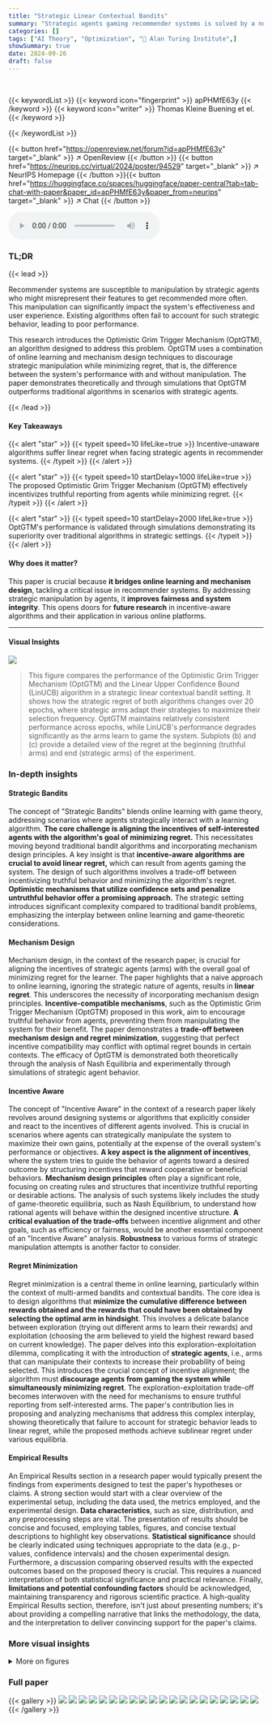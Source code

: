 ```yaml
---
title: "Strategic Linear Contextual Bandits"
summary: "Strategic agents gaming recommender systems is solved by a novel mechanism that incentivizes truthful behavior while minimizing regret, offering a solution to a key challenge in online learning."
categories: []
tags: ["AI Theory", "Optimization", "🏢 Alan Turing Institute",]
showSummary: true
date: 2024-09-26
draft: false
---
```


<br>

{{< keywordList >}}
{{< keyword icon="fingerprint" >}} apPHMfE63y {{< /keyword >}}
{{< keyword icon="writer" >}} Thomas Kleine Buening et el. {{< /keyword >}}
 
{{< /keywordList >}}

{{< button href="https://openreview.net/forum?id=apPHMfE63y" target="_blank" >}}
↗ OpenReview
{{< /button >}}
{{< button href="https://neurips.cc/virtual/2024/poster/94529" target="_blank" >}}
↗ NeurIPS Homepage
{{< /button >}}{{< button href="https://huggingface.co/spaces/huggingface/paper-central?tab=tab-chat-with-paper&paper_id=apPHMfE63y&paper_from=neurips" target="_blank" >}}
↗ Chat
{{< /button >}}



<audio controls>
    <source src="https://ai-paper-reviewer.com/apPHMfE63y/podcast.wav" type="audio/wav">
    Your browser does not support the audio element.
</audio>


### TL;DR


{{< lead >}}

Recommender systems are susceptible to manipulation by strategic agents who might misrepresent their features to get recommended more often. This manipulation can significantly impact the system's effectiveness and user experience. Existing algorithms often fail to account for such strategic behavior, leading to poor performance. 

This research introduces the Optimistic Grim Trigger Mechanism (OptGTM), an algorithm designed to address this problem. OptGTM uses a combination of online learning and mechanism design techniques to discourage strategic manipulation while minimizing regret, that is, the difference between the system's performance with and without manipulation.  The paper demonstrates theoretically and through simulations that OptGTM outperforms traditional algorithms in scenarios with strategic agents.

{{< /lead >}}


#### Key Takeaways

{{< alert "star" >}}
{{< typeit speed=10 lifeLike=true >}} Incentive-unaware algorithms suffer linear regret when facing strategic agents in recommender systems. {{< /typeit >}}
{{< /alert >}}

{{< alert "star" >}}
{{< typeit speed=10 startDelay=1000 lifeLike=true >}} The proposed Optimistic Grim Trigger Mechanism (OptGTM) effectively incentivizes truthful reporting from agents while minimizing regret. {{< /typeit >}}
{{< /alert >}}

{{< alert "star" >}}
{{< typeit speed=10 startDelay=2000 lifeLike=true >}} OptGTM's performance is validated through simulations demonstrating its superiority over traditional algorithms in strategic settings. {{< /typeit >}}
{{< /alert >}}

#### Why does it matter?
This paper is crucial because **it bridges online learning and mechanism design**, tackling a critical issue in recommender systems.  By addressing strategic manipulation by agents, it **improves fairness and system integrity**.  This opens doors for **future research** in incentive-aware algorithms and their application in various online platforms.

------
#### Visual Insights



![](https://ai-paper-reviewer.com/apPHMfE63y/figures_2_1.jpg)

> This figure compares the performance of the Optimistic Grim Trigger Mechanism (OptGTM) and the Linear Upper Confidence Bound (LinUCB) algorithm in a strategic linear contextual bandit setting.  It shows how the strategic regret of both algorithms changes over 20 epochs, where strategic arms adapt their strategies to maximize their selection frequency.  OptGTM maintains relatively consistent performance across epochs, while LinUCB's performance degrades significantly as the arms learn to game the system.  Subplots (b) and (c) provide a detailed view of the regret at the beginning (truthful arms) and end (strategic arms) of the experiment.







### In-depth insights


#### Strategic Bandits
The concept of "Strategic Bandits" blends online learning with game theory, addressing scenarios where agents strategically interact with a learning algorithm.  **The core challenge is aligning the incentives of self-interested agents with the algorithm's goal of minimizing regret.**  This necessitates moving beyond traditional bandit algorithms and incorporating mechanism design principles.  A key insight is that **incentive-aware algorithms are crucial to avoid linear regret,** which can result from agents gaming the system.  The design of such algorithms involves a trade-off between incentivizing truthful behavior and minimizing the algorithm's regret. **Optimistic mechanisms that utilize confidence sets and penalize untruthful behavior offer a promising approach.**  The strategic setting introduces significant complexity compared to traditional bandit problems, emphasizing the interplay between online learning and game-theoretic considerations.

#### Mechanism Design
Mechanism design, in the context of the research paper, is crucial for aligning the incentives of strategic agents (arms) with the overall goal of minimizing regret for the learner.  The paper highlights that a naive approach to online learning, ignoring the strategic nature of agents, results in **linear regret**. This underscores the necessity of incorporating mechanism design principles.  **Incentive-compatible mechanisms**, such as the Optimistic Grim Trigger Mechanism (OptGTM) proposed in this work, aim to encourage truthful behavior from agents, preventing them from manipulating the system for their benefit. The paper demonstrates a **trade-off between mechanism design and regret minimization**, suggesting that perfect incentive compatibility may conflict with optimal regret bounds in certain contexts.  The efficacy of OptGTM is demonstrated both theoretically through the analysis of Nash Equilibria and experimentally through simulations of strategic agent behavior.

#### Incentive Aware
The concept of "Incentive Aware" in the context of a research paper likely revolves around designing systems or algorithms that explicitly consider and react to the incentives of different agents involved.  This is crucial in scenarios where agents can strategically manipulate the system to maximize their own gains, potentially at the expense of the overall system's performance or objectives.  **A key aspect is the alignment of incentives**, where the system tries to guide the behavior of agents toward a desired outcome by structuring incentives that reward cooperative or beneficial behaviors.  **Mechanism design principles** often play a significant role, focusing on creating rules and structures that incentivize truthful reporting or desirable actions.  The analysis of such systems likely includes the study of game-theoretic equilibria, such as Nash Equilibrium, to understand how rational agents will behave within the designed incentive structure.  **A critical evaluation of the trade-offs** between incentive alignment and other goals, such as efficiency or fairness, would be another essential component of an "Incentive Aware" analysis.  **Robustness** to various forms of strategic manipulation attempts is another factor to consider.

#### Regret Minimization
Regret minimization is a central theme in online learning, particularly within the context of multi-armed bandits and contextual bandits.  The core idea is to design algorithms that **minimize the cumulative difference between rewards obtained and the rewards that could have been obtained by selecting the optimal arm in hindsight**. This involves a delicate balance between exploration (trying out different arms to learn their rewards) and exploitation (choosing the arm believed to yield the highest reward based on current knowledge). The paper delves into this exploration-exploitation dilemma, complicating it with the introduction of **strategic agents**, i.e., arms that can manipulate their contexts to increase their probability of being selected. This introduces the crucial concept of incentive alignment; the algorithm must **discourage agents from gaming the system while simultaneously minimizing regret**. The exploration-exploitation trade-off becomes interwoven with the need for mechanisms to ensure truthful reporting from self-interested arms.  The paper's contribution lies in proposing and analyzing mechanisms that address this complex interplay, showing theoretically that failure to account for strategic behavior leads to linear regret, while the proposed methods achieve sublinear regret under various equilibria.

#### Empirical Results
An Empirical Results section in a research paper would typically present the findings from experiments designed to test the paper's hypotheses or claims.  A strong section would start with a clear overview of the experimental setup, including the data used, the metrics employed, and the experimental design.  **Data characteristics**, such as size, distribution, and any preprocessing steps are vital.  The presentation of results should be concise and focused, employing tables, figures, and concise textual descriptions to highlight key observations.  **Statistical significance** should be clearly indicated using techniques appropriate to the data (e.g., p-values, confidence intervals) and the chosen experimental design.  Furthermore, a discussion comparing observed results with the expected outcomes based on the proposed theory is crucial. This requires a nuanced interpretation of both statistical significance and practical relevance. Finally, **limitations and potential confounding factors** should be acknowledged, maintaining transparency and rigorous scientific practice.  A high-quality Empirical Results section, therefore, isn't just about presenting numbers; it's about providing a compelling narrative that links the methodology, the data, and the interpretation to deliver convincing support for the paper's claims.


### More visual insights

<details>
<summary>More on figures
</summary>


![](https://ai-paper-reviewer.com/apPHMfE63y/figures_4_1.jpg)

> This figure compares the strategic regret of two algorithms, OptGTM and LinUCB, across 20 epochs.  The arms strategically adapt their strategies over time.  The figure shows that OptGTM's regret remains relatively consistent, while LinUCB's regret increases substantially as the arms adapt, approaching that of a uniformly random selection strategy. Subfigures 1b and 1c zoom in on the regret at the beginning (truthful arms) and end (adapted arms) of the experiment to highlight the performance difference.


![](https://ai-paper-reviewer.com/apPHMfE63y/figures_9_1.jpg)

> This figure compares the performance of the Optimistic Grim Trigger Mechanism (OptGTM) and LinUCB algorithms in a strategic linear contextual bandit setting.  It shows that OptGTM maintains relatively consistent regret over 20 epochs, while LinUCB's regret significantly increases as strategic arms adapt their strategies to exploit LinUCB's weaknesses.  The figure is broken into three subplots: one showing overall regret across epochs, and two focusing on epoch 0 (where the arms are truthful) and epoch 20 (after the arms have fully adapted).


![](https://ai-paper-reviewer.com/apPHMfE63y/figures_9_2.jpg)

> This figure compares the strategic regret of two algorithms, OptGTM and LinUCB, across 20 epochs where strategic arms adapt their strategies.  The left panel (1a) shows the overall regret; OptGTM's regret remains relatively stable, while LinUCB's regret increases significantly as the arms adapt.  The right two panels (1b and 1c) provide detailed regret comparisons for epoch 0 (truthful arms) and epoch 20 (strategic arms), respectively, illustrating the performance difference more clearly.


</details>






### Full paper

{{< gallery >}}
<img src="https://ai-paper-reviewer.com/apPHMfE63y/1.png" class="grid-w50 md:grid-w33 xl:grid-w25" />
<img src="https://ai-paper-reviewer.com/apPHMfE63y/2.png" class="grid-w50 md:grid-w33 xl:grid-w25" />
<img src="https://ai-paper-reviewer.com/apPHMfE63y/3.png" class="grid-w50 md:grid-w33 xl:grid-w25" />
<img src="https://ai-paper-reviewer.com/apPHMfE63y/4.png" class="grid-w50 md:grid-w33 xl:grid-w25" />
<img src="https://ai-paper-reviewer.com/apPHMfE63y/5.png" class="grid-w50 md:grid-w33 xl:grid-w25" />
<img src="https://ai-paper-reviewer.com/apPHMfE63y/6.png" class="grid-w50 md:grid-w33 xl:grid-w25" />
<img src="https://ai-paper-reviewer.com/apPHMfE63y/7.png" class="grid-w50 md:grid-w33 xl:grid-w25" />
<img src="https://ai-paper-reviewer.com/apPHMfE63y/8.png" class="grid-w50 md:grid-w33 xl:grid-w25" />
<img src="https://ai-paper-reviewer.com/apPHMfE63y/9.png" class="grid-w50 md:grid-w33 xl:grid-w25" />
<img src="https://ai-paper-reviewer.com/apPHMfE63y/10.png" class="grid-w50 md:grid-w33 xl:grid-w25" />
<img src="https://ai-paper-reviewer.com/apPHMfE63y/11.png" class="grid-w50 md:grid-w33 xl:grid-w25" />
<img src="https://ai-paper-reviewer.com/apPHMfE63y/12.png" class="grid-w50 md:grid-w33 xl:grid-w25" />
<img src="https://ai-paper-reviewer.com/apPHMfE63y/13.png" class="grid-w50 md:grid-w33 xl:grid-w25" />
<img src="https://ai-paper-reviewer.com/apPHMfE63y/14.png" class="grid-w50 md:grid-w33 xl:grid-w25" />
<img src="https://ai-paper-reviewer.com/apPHMfE63y/15.png" class="grid-w50 md:grid-w33 xl:grid-w25" />
<img src="https://ai-paper-reviewer.com/apPHMfE63y/16.png" class="grid-w50 md:grid-w33 xl:grid-w25" />
<img src="https://ai-paper-reviewer.com/apPHMfE63y/17.png" class="grid-w50 md:grid-w33 xl:grid-w25" />
<img src="https://ai-paper-reviewer.com/apPHMfE63y/18.png" class="grid-w50 md:grid-w33 xl:grid-w25" />
<img src="https://ai-paper-reviewer.com/apPHMfE63y/19.png" class="grid-w50 md:grid-w33 xl:grid-w25" />
<img src="https://ai-paper-reviewer.com/apPHMfE63y/20.png" class="grid-w50 md:grid-w33 xl:grid-w25" />
{{< /gallery >}}